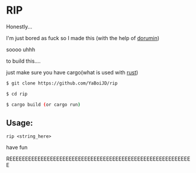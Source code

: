# RIP

Honestly...

I'm just bored as fuck so I made this (with the help of [dorumin](https://github.com/dorumin))

soooo uhhh

to build this....

just make sure you have cargo(what is used with [rust](https://www.rust-lang.org/))

```bash
$ git clone https://github.com/YaBoiJD/rip

$ cd rip

$ cargo build (or cargo run)
```

## Usage:
`rip <string_here>`


have fun


REEEEEEEEEEEEEEEEEEEEEEEEEEEEEEEEEEEEEEEEEEEEEEEEEEEEEEEEEEE
